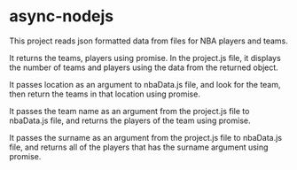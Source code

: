 # async-nodejs
This project reads json formatted data from files for NBA players and teams. 

It returns the teams, players using promise. In the project.js file, it displays the 
number of teams and players using the data from the returned object.

It passes location as an argument to nbaData.js file, and look for the team, then 
return the teams in that location using promise.

It passes the team name as an argument from the project.js file to nbaData.js file, 
and returns the players of the team using promise. 

It passes the surname as an argument from the project.js file to nbaData.js file, and
returns all of the players that has the surname argument using promise. 
